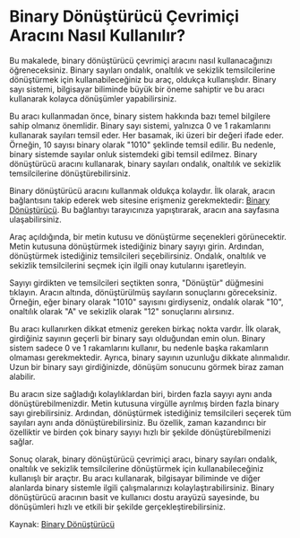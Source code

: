 Binary Dönüştürücü Çevrimiçi Aracını Nasıl Kullanılır?
======================================================

Bu makalede, binary dönüştürücü çevrimiçi aracını nasıl kullanacağınızı öğreneceksiniz. Binary sayıları ondalık, onaltılık ve sekizlik temsilcilerine dönüştürmek için kullanabileceğiniz bu araç, oldukça kullanışlıdır. Binary sayı sistemi, bilgisayar biliminde büyük bir öneme sahiptir ve bu aracı kullanarak kolayca dönüşümler yapabilirsiniz.

Bu aracı kullanmadan önce, binary sistem hakkında bazı temel bilgilere sahip olmanız önemlidir. Binary sayı sistemi, yalnızca 0 ve 1 rakamlarını kullanarak sayıları temsil eder. Her basamak, iki üzeri bir değeri ifade eder. Örneğin, 10 sayısı binary olarak "1010" şeklinde temsil edilir. Bu nedenle, binary sistemde sayılar onluk sistemdeki gibi temsil edilmez. Binary dönüştürücü aracını kullanarak, binary sayıları ondalık, onaltılık ve sekizlik temsilcilerine dönüştürebilirsiniz.

Binary dönüştürücü aracını kullanmak oldukça kolaydır. İlk olarak, aracın bağlantısını takip ederek web sitesine erişmeniz gerekmektedir: [Binary Dönüştürücü](https://www.onlinecalculatorsfree.com/tr/convert/binary-converter.html). Bu bağlantıyı tarayıcınıza yapıştırarak, aracın ana sayfasına ulaşabilirsiniz.

Araç açıldığında, bir metin kutusu ve dönüştürme seçenekleri görünecektir. Metin kutusuna dönüştürmek istediğiniz binary sayıyı girin. Ardından, dönüştürmek istediğiniz temsilcileri seçebilirsiniz. Ondalık, onaltılık ve sekizlik temsilcilerini seçmek için ilgili onay kutularını işaretleyin.

Sayıyı girdikten ve temsilcileri seçtikten sonra, "Dönüştür" düğmesini tıklayın. Aracın altında, dönüştürülmüş sayıların sonuçlarını göreceksiniz. Örneğin, eğer binary olarak "1010" sayısını girdiyseniz, ondalık olarak "10", onaltılık olarak "A" ve sekizlik olarak "12" sonuçlarını alırsınız.

Bu aracı kullanırken dikkat etmeniz gereken birkaç nokta vardır. İlk olarak, girdiğiniz sayının geçerli bir binary sayı olduğundan emin olun. Binary sistem sadece 0 ve 1 rakamlarını kullanır, bu nedenle başka rakamların olmaması gerekmektedir. Ayrıca, binary sayının uzunluğu dikkate alınmalıdır. Uzun bir binary sayı girdiğinizde, dönüşüm sonucunu görmek biraz zaman alabilir.

Bu aracın size sağladığı kolaylıklardan biri, birden fazla sayıyı aynı anda dönüştürebilmenizdir. Metin kutusuna virgülle ayrılmış birden fazla binary sayı girebilirsiniz. Ardından, dönüştürmek istediğiniz temsilcileri seçerek tüm sayıları aynı anda dönüştürebilirsiniz. Bu özellik, zaman kazandırıcı bir özelliktir ve birden çok binary sayıyı hızlı bir şekilde dönüştürebilmenizi sağlar.

Sonuç olarak, binary dönüştürücü çevrimiçi aracı, binary sayıları ondalık, onaltılık ve sekizlik temsilcilerine dönüştürmek için kullanabileceğiniz kullanışlı bir araçtır. Bu aracı kullanarak, bilgisayar biliminde ve diğer alanlarda binary sistemle ilgili çalışmalarınızı kolaylaştırabilirsiniz. Binary dönüştürücü aracının basit ve kullanıcı dostu arayüzü sayesinde, bu dönüşümleri hızlı ve etkili bir şekilde gerçekleştirebilirsiniz.

Kaynak: [Binary Dönüştürücü](https://www.onlinecalculatorsfree.com/tr/convert/binary-converter.html)